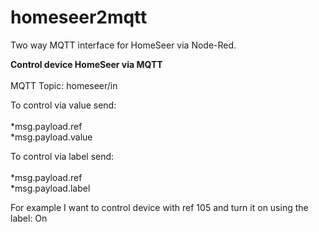 # homeseer2mqtt
Two way MQTT interface for HomeSeer via Node-Red.

<B>Control device HomeSeer via MQTT</B>
<BR>
<BR>
MQTT Topic: homeseer/in

To control via value send:
<BR>
<BR>
*msg.payload.ref
<BR>
*msg.payload.value
  
To control via label send:
<BR>
<BR>
*msg.payload.ref
<BR>
*msg.payload.label
  
For example I want to control device with ref 105 and turn it on using the label: On
